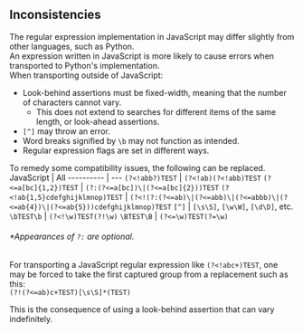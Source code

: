 ## Inconsistencies
The regular expression implementation in JavaScript may differ slightly from other languages, such as Python.  
An expression written in JavaScript is more likely to cause errors when transported to Python's implementation.  
When transporting outside of JavaScript:
* Look-behind assertions must be fixed-width, meaning that the number of characters cannot vary.
  * This does not extend to searches for different items of the same length, or look-ahead assertions.
* `[^]` may throw an error.
* Word breaks signified by `\b` may not function as intended.
* Regular expression flags are set in different ways.

To remedy some compatibility issues, the following can be replaced.
JavaScript | All
---------- | ---
`(?<!abb?)TEST` | `(?<!ab)(?<!abb)TEST`
`(?<=a[bc]{1,2})TEST` | `(?:(?<=a[bc])\|(?<=a[bc]{2}))TEST`
`(?<!ab{1,5}cdefghijklmnop)TEST` | `(?<!(?:(?<=ab)\|(?<=abb)\|(?<=abbb)\|(?<=ab{4})\|(?<=ab{5}))cdefghijklmnop)TEST`
`[^]` | `[\s\S]`, `[\w\W]`, `[\d\D]`, etc.
`\bTEST\b` | `(?<!\w)TEST(?!\w)`
`\BTEST\B` | `(?<=\w)TEST(?=\w)`
###### \*Appearances of `?:` are optional.
  
For transporting a JavaScript regular expression like `(?<!abc+)TEST`, one may be forced to take the first captured group from a replacement such as this:  
`(?!(?<=ab)c+TEST)[\s\S]*(TEST)`  
  
This is the consequence of using a look-behind assertion that can vary indefinitely.
